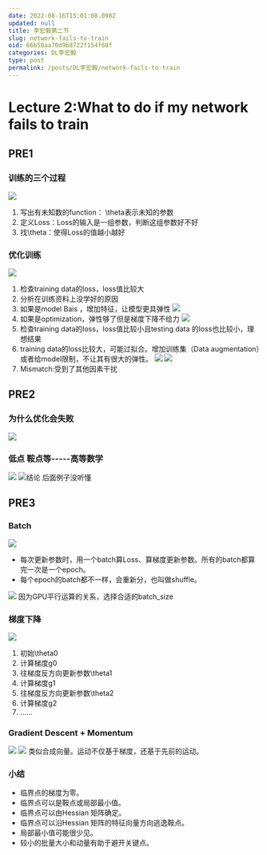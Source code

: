 ```yaml
---
date: 2022-08-16T15:01:08.098Z
updated: null
title: 李宏毅第二节
slug: network-fails-to-train
oid: 66b58aa70d9b8722f154f68f
categories: DL李宏毅
type: post
permalink: /posts/DL李宏毅/network-fails-to-train
---
```



# Lecture 2:What to do if my network fails to train

## PRE1

### 训练的三个过程

![](https://qiniu.kanes.top/blog/cbbb97fb.png)

1. 写出有未知数的function： \theta表示未知的参数
2. 定义Loss：Loss的输入是一组参数，判断这组参数好不好
3. 找\theta：使得Loss的值越小越好

### 优化训练

![](https://qiniu.kanes.top/blog/2b7021b2.png)

1. 检查training data的loss，loss值比较大
2. 分析在训练资料上没学好的原因
3. 如果是model Bais ，增加特征，让模型更具弹性
   ![](https://qiniu.kanes.top/blog/40120d86.png)
4. 如果是optimization，弹性够了但是梯度下降不给力
   ![](https://qiniu.kanes.top/blog/3a37845a.png)
5. 检查training data的loss，loss值比较小且testing data 的loss也比较小，理想结果
6. training data的loss比较大，可能过拟合。增加训练集（Data augmentation）或者给model限制，不让其有很大的弹性。
   ![](https://qiniu.kanes.top/blog/1d2820c1.png)
   ![](https://qiniu.kanes.top/blog/55d3df56.png)
7. Mismatch:受到了其他因素干扰

## PRE2

### 为什么优化会失败

![](https://qiniu.kanes.top/blog/daef887c.png)

### 低点 鞍点等-----高等数学

![](https://qiniu.kanes.top/blog/bcad7266.png)
![结论](https://qiniu.kanes.top/blog/0daaefac.png)
后面例子没听懂


## PRE3

### Batch

![](https://qiniu.kanes.top/blog/86583880.png)

* 每次更新参数时，用一个batch算Loss、算梯度更新参数。所有的batch都算完一次是一个epoch。
* 每个epoch的batch都不一样，会重新分，也叫做shuffle。

![](https://qiniu.kanes.top/blog/5c736796.png)
因为GPU平行运算的关系，选择合适的batch_size

### 梯度下降

![](https://qiniu.kanes.top/blog/f8bbed7f.png)

1. 初始\theta0
2. 计算梯度g0
3. 往梯度反方向更新参数\theta1
4. 计算梯度g1
5. 往梯度反方向更新参数\theta2
6. 计算梯度g2
7. ......

### Gradient Descent + Momentum

![](https://qiniu.kanes.top/blog/b4cc05c8.png)
![](https://qiniu.kanes.top/blog/1a2adfce.png)
类似合成向量。运动不仅基于梯度，还基于先前的运动。



### 小结

* 临界点的梯度为零。 
* 临界点可以是鞍点或局部最小值。 
* 临界点可以由Hessian 矩阵确定。 
* 临界点可以沿Hessian 矩阵的特征向量方向逃逸鞍点。 
* 局部最小值可能很少见。 
* 较小的批量大小和动量有助于避开关键点。